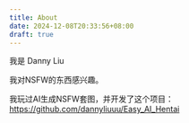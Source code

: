 ```yaml
---
title: About
date: 2024-12-08T20:33:56+08:00
draft: true
---
```


我是 Danny Liu
<!--more-->

我对NSFW的东西感兴趣。

我玩过AI生成NSFW套图，并开发了这个项目：https://github.com/dannyliuuu/Easy_AI_Hentai 
